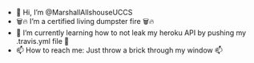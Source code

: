 -  👋  Hi, I’m @MarshallAllshouseUCCS
- 🗑️🔥 I’m a certified living dumpster fire 🗑️🔥
-  🌱  I’m currently learning how to not leak my heroku API by pushing my .travis.yml file 🌱
-  📫  How to reach me: Just throw a brick through my window 📫

<!---
MarshallAllshouseUCCS/MarshallAllshouseUCCS is a ✨ special ✨ repository because its `README.md` (this file) appears on your GitHub profile.
You can click the Preview link to take a look at your changes.
--->
